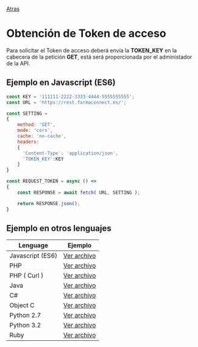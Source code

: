 [Atras](/README.md) 

# Obtención de Token de acceso
Para solicitar el Token de acceso deberá envía la **TOKEN_KEY** en la cabecera de la petición **GET**, está será proporcionada por el administador de la API.

## Ejemplo en Javascript (ES6)
```javascript
const KEY = '111111-2222-3333-4444-5555555555';
const URL = 'https://rest.farmaconnect.es/';

const SETTING =
{
    method: 'GET', 
    mode: 'cors', 
    cache: 'no-cache',
    headers: 
    {
      'Content-Type': 'application/json',
      'TOKEN_KEY':KEY
    }
}

const REQUEST_TOKEN = async () =>
{
    const RESPONSE = await fetch( URL, SETTING );

    return RESPONSE.json();
}

```

## Ejemplo en otros lenguajes
Lenguage                    | Ejemplo                      |
------------------------    | ------------------------  |
Javascript (ES6)            | [Ver archivo](/examples_token/javascript.js)        |  
PHP                         | [Ver archivo](/examples_token/php.php)        |  
PHP ( Curl )                | [Ver archivo](/examples_token/php_curl.php)        |  
Java                        | [Ver archivo](/examples_token/java.jar)        |  
C#                          | [Ver archivo](/examples_token/c_sharp.cs)        |  
Object C                    | [Ver archivo](/examples_token/objc.c)        |  
Python 2.7                  | [Ver archivo](/examples_token/python_2.7.py)        |  
Python 3.2                  | [Ver archivo](/examples_token/python_3.2.py)        |  
Ruby                        | [Ver archivo](/examples_token/ruby.r)        |  
